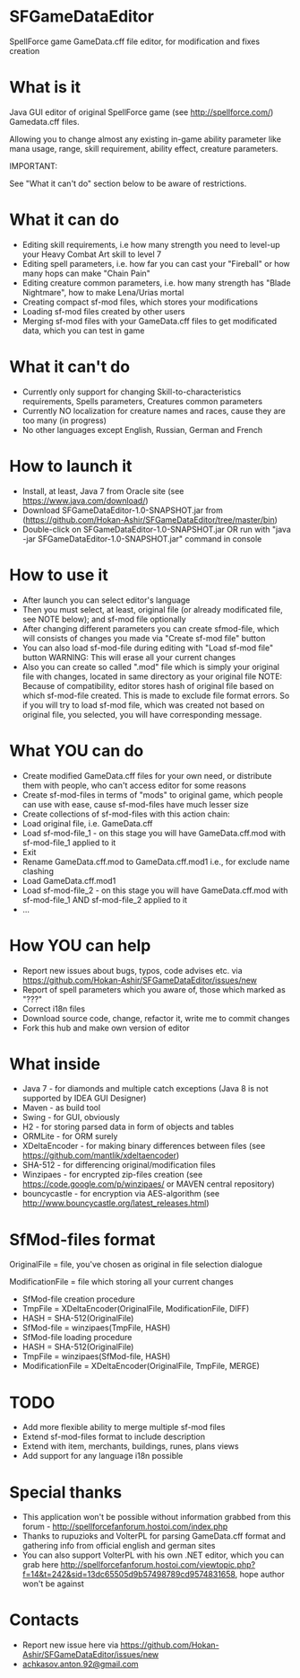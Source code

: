 # SFGameDataEditor
SpellForce game GameData.cff file editor, for modification and fixes creation

# What is it
Java GUI editor of original SpellForce game (see http://spellforce.com/) Gamedata.cff files. 

Allowing you to change almost any existing in-game ability parameter like mana usage, range, skill requirement,
ability effect, creature parameters.

IMPORTANT: 

See "What it can't do" section below to be aware of restrictions.

# What it can do
 - Editing skill requirements, i.e how many strength you need to level-up your Heavy Combat Art skill to level 7
 - Editing spell parameters, i.e. how far you can cast your "Fireball" or how many hops can make "Chain Pain"
 - Editing creature common parameters, i.e. how many strength has "Blade Nightmare", how to make Lena/Urias mortal
 - Creating compact sf-mod files, which stores your modifications
 - Loading sf-mod files created by other users
 - Merging sf-mod files with your GameData.cff files to get modificated data, which you can test in game

# What it can't do
 - Currently only support for changing Skill-to-characteristics requirements, Spells parameters, Creatures common parameters
 - Currently NO localization for creature names and races, cause they are too many (in progress) 
 - No other languages except English, Russian, German and French

# How to launch it
 - Install, at least, Java 7 from Oracle site (see https://www.java.com/download/)
 - Download SFGameDataEditor-1.0-SNAPSHOT.jar from (https://github.com/Hokan-Ashir/SFGameDataEditor/tree/master/bin)
 - Double-click on SFGameDataEditor-1.0-SNAPSHOT.jar OR run with "java -jar SFGameDataEditor-1.0-SNAPSHOT.jar" command in console
 
# How to use it
 - After launch you can select editor's language
 - Then you must select, at least, original file (or already modificated file, see NOTE below); and sf-mod file optionally
 - After changing different parameters you can create sfmod-file, which will consists of changes you made via "Create sf-mod file" button
 - You can also load sf-mod-file during editing with "Load sf-mod file" button
 WARNING:
 This will erase all your current changes
 - Also you can create so called ".mod" file which is simply your original file with changes, located in same directory as your original file
 NOTE:
 Because of compatibility, editor stores hash of original file based on which sf-mod-file created. 
 This is made to exclude file format errors. 
 So if you will try to load sf-mod file, which was created not based on original file, you selected, you will have corresponding message.
 
 # What YOU can do
  - Create modified GameData.cff files for your own need, or distribute them with people, who can't access editor for some reasons
  - Create sf-mod-files in terms of "mods" to original game, which people can use with ease, cause sf-mod-files have much lesser size
  - Create collections of sf-mod-files with this action chain: 
   - Load original file, i.e. GameData.cff
   - Load sf-mod-file_1 - on this stage you will have GameData.cff.mod with sf-mod-file_1 applied to it
   - Exit
   - Rename GameData.cff.mod to GameData.cff.mod1 i.e., for exclude name clashing
   - Load GameData.cff.mod1
   - Load sf-mod-file_2 - on this stage you will have GameData.cff.mod with sf-mod-file_1 AND sf-mod-file_2 applied to it
   - ...
 
 # How YOU can help
  - Report new issues about bugs, typos, code advises etc. via https://github.com/Hokan-Ashir/SFGameDataEditor/issues/new
  - Report of spell parameters which you aware of, those which marked as "???"
  - Correct i18n files
  - Download source code, change, refactor it, write me to commit changes
  - Fork this hub and make own version of editor
 
 # What inside
  - Java 7 - for diamonds and multiple catch exceptions (Java 8 is not supported by IDEA GUI Designer)
  - Maven - as build tool
  - Swing - for GUI, obviously
  - H2 - for storing parsed data in form of objects and tables
  - ORMLite - for ORM surely
  - XDeltaEncoder - for making binary differences between files (see https://github.com/mantlik/xdeltaencoder)
  - SHA-512 - for differencing original/modification files
  - Winzipaes - for encrypted zip-files creation (see https://code.google.com/p/winzipaes/ or MAVEN central repository)
  - bouncycastle - for encryption via AES-algorithm (see http://www.bouncycastle.org/latest_releases.html)
  
# SfMod-files format
  OriginalFile = file, you've chosen as original in file selection dialogue
  
  ModificationFile = file which storing all your current changes
 - SfMod-file creation procedure
  - TmpFile = XDeltaEncoder(OriginalFile, ModificationFile, DIFF)
  - HASH = SHA-512(OriginalFile)
  - SfMod-file = winzipaes(TmpFile, HASH)
 - SfMod-file loading procedure
  - HASH = SHA-512(OriginalFile)
  - TmpFile = winzipaes(SfMod-file, HASH)
  - ModificationFile = XDeltaEncoder(OriginalFile, TmpFile, MERGE)

# TODO
 - Add more flexible ability to merge multiple sf-mod files
 - Extend sf-mod-files format to include description
 - Extend with item, merchants, buildings, runes, plans views
 - Add support for any language i18n possible 

# Special thanks
 - This application won't be possible without information grabbed from this forum - http://spellforcefanforum.hostoi.com/index.php
 - Thanks to rupuzioks and VolterPL for parsing GameData.cff format and gathering info from official english and german sites
 - You can also support VolterPL with his own .NET editor, which you can grab here http://spellforcefanforum.hostoi.com/viewtopic.php?f=14&t=242&sid=13dc65505d9b57498789cd9574831658, hope author won't be against

# Contacts
 - Report new issue here via https://github.com/Hokan-Ashir/SFGameDataEditor/issues/new
 - achkasov.anton.92@gmail.com
